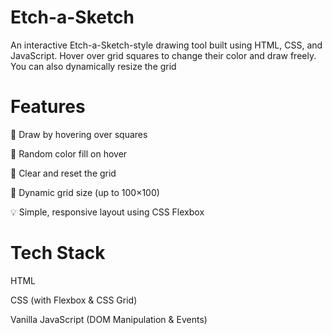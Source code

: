 # Etch-a-Sketch

An interactive Etch-a-Sketch-style drawing tool built using HTML, CSS, and JavaScript. Hover over grid squares to change their color and draw freely. You can also dynamically resize the grid

# Features
🎨 Draw by hovering over squares

🔀 Random color fill on hover

🧹 Clear and reset the grid

🔢 Dynamic grid size (up to 100×100)

💡 Simple, responsive layout using CSS Flexbox

# Tech Stack

HTML

CSS (with Flexbox & CSS Grid)

Vanilla JavaScript (DOM Manipulation & Events)

